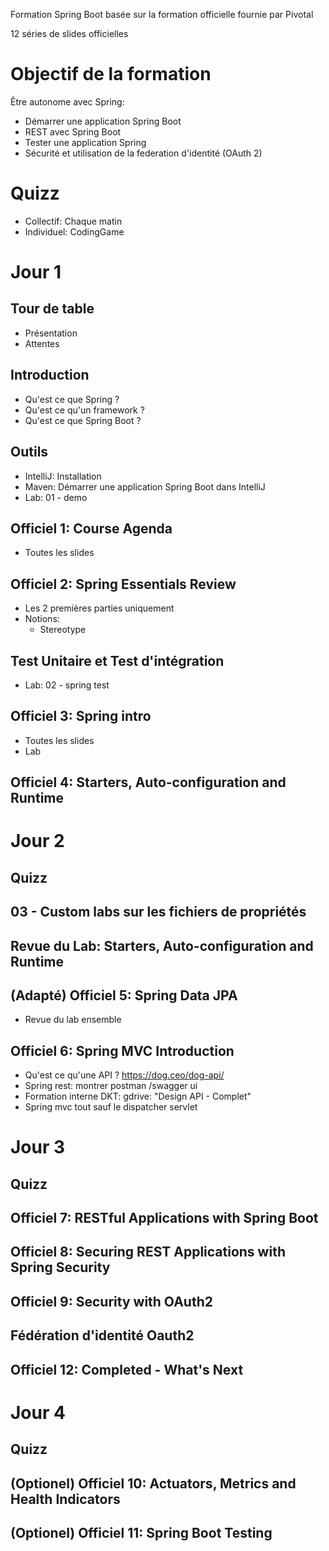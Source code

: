 Formation Spring Boot basée sur la formation officielle fournie par Pivotal

12 séries de slides officielles

# Objectif de la formation
Être autonome avec Spring:
- Démarrer une application Spring Boot
- REST avec Spring Boot
- Tester une application Spring
- Sécurité et utilisation de la federation d'identité (OAuth 2)

# Quizz
- Collectif: Chaque matin
- Individuel: CodingGame

# Jour 1

## Tour de table
- Présentation
- Attentes

## Introduction
- Qu'est ce que Spring ?
- Qu'est ce qu'un framework ?
- Qu'est ce que Spring Boot ?

## Outils
- IntelliJ: Installation
- Maven: Démarrer une application Spring Boot dans IntelliJ
- Lab: 01 - demo

## Officiel 1: Course Agenda
- Toutes les slides

## Officiel 2: Spring Essentials Review
- Les 2 premières parties uniquement
- Notions:
  - Stereotype
  
## Test Unitaire et Test d'intégration
- Lab: 02 - spring test

## Officiel 3: Spring intro
- Toutes les slides
- Lab

## Officiel 4: Starters, Auto-configuration and Runtime

# Jour 2

## Quizz

## 03 - Custom labs sur les fichiers de propriétés

## Revue du Lab: Starters, Auto-configuration and Runtime

## (Adapté) Officiel 5: Spring Data JPA
- Revue du lab ensemble
 
## Officiel 6: Spring MVC Introduction
- Qu'est ce qu'une API ? https://dog.ceo/dog-api/
- Spring rest: montrer postman /swagger ui
- Formation interne DKT: gdrive: "Design API - Complet"
- Spring mvc tout sauf le dispatcher servlet

# Jour 3

## Quizz

## Officiel 7: RESTful Applications with Spring Boot

## Officiel 8: Securing REST Applications with Spring Security

## Officiel 9: Security with OAuth2

## Fédération d'identité Oauth2

## Officiel 12: Completed - What's Next

# Jour 4

## Quizz


## (Optionel) Officiel 10: Actuators, Metrics and Health Indicators

## (Optionel) Officiel 11: Spring Boot Testing